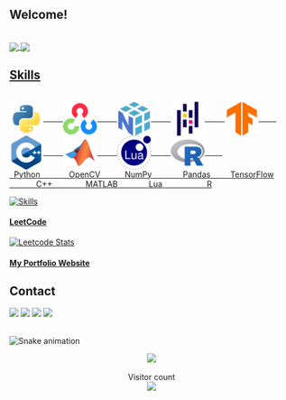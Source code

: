 ## Welcome!
</br>

 <div>
  <a href="https://github.com/lorcan2440">
   <img align="center" height="170" src="https://github-readme-stats.vercel.app/api/top-langs/?username=lorcan2440&layout=compact&langs_count=8&theme=dracula"/>
  <img align="center" src="https://github-readme-stats.vercel.app/api?username=lorcan2440&show_icons=true&theme=dracula&include_all_commits=true&count_private=true&hide=issues"/>
</div>
 
 ## Skills
<div style="display: inline_block"><br>
  <img align="center" alt="Python" height="60" width="60" src="https://raw.githubusercontent.com/devicons/devicon/master/icons/python/python-original.svg">
 &nbsp;&nbsp;&nbsp;&nbsp;&nbsp;&nbsp;&nbsp;
 
  <img align="center" alt="OpenCV" height="60" width="60" src="https://raw.githubusercontent.com/devicons/devicon/master/icons/opencv/opencv-original.svg">
  &nbsp;&nbsp;&nbsp;&nbsp;&nbsp;&nbsp;&nbsp;
 
   <img align="center" alt="NumPy" height="60" width="60" src="https://raw.githubusercontent.com/devicons/devicon/master/icons/numpy/numpy-original.svg">
 &nbsp;&nbsp;&nbsp;&nbsp;&nbsp;&nbsp;&nbsp;
 
   <img align="center" alt="Pandas" height="60" width="60" src="https://raw.githubusercontent.com/devicons/devicon/master/icons/pandas/pandas-original.svg">
 &nbsp;&nbsp;&nbsp;&nbsp;&nbsp;&nbsp;&nbsp;
 
  <img align="center" alt="TensorFlow" height="60" width="60" src="https://raw.githubusercontent.com/devicons/devicon/master/icons/tensorflow/tensorflow-original.svg">
 &nbsp;&nbsp;&nbsp;&nbsp;&nbsp;&nbsp;&nbsp;
 
  <img align="center" alt="C++" height="60" width="60" src="https://raw.githubusercontent.com/devicons/devicon/master/icons/cplusplus/cplusplus-original.svg">
 &nbsp;&nbsp;&nbsp;&nbsp;&nbsp;&nbsp;&nbsp;
 
  <img align="center" alt="MATLAB" height="60" width="60" src="https://raw.githubusercontent.com/devicons/devicon/master/icons/matlab/matlab-original.svg">
 &nbsp;&nbsp;&nbsp;&nbsp;&nbsp;&nbsp;&nbsp;
 
  <img align="center" alt="Lua" height="60" width="60" src="https://raw.githubusercontent.com/devicons/devicon/master/icons/lua/lua-original.svg">
 &nbsp;&nbsp;&nbsp;&nbsp;&nbsp;&nbsp;&nbsp;

  <img align="center" alt="R" height="60" width="60" src="https://raw.githubusercontent.com/devicons/devicon/master/icons/r/r-original.svg">
 &nbsp;&nbsp;&nbsp;&nbsp;&nbsp;&nbsp;&nbsp;
</div>
&nbsp; Python 
&nbsp;&nbsp;&nbsp;&nbsp;&nbsp;&nbsp;&nbsp;&nbsp;&nbsp;&nbsp;&nbsp; OpenCV 
&nbsp;&nbsp;&nbsp;&nbsp;&nbsp;&nbsp;&nbsp;&nbsp;&nbsp; NumPy 
&nbsp;&nbsp;&nbsp;&nbsp;&nbsp;&nbsp;&nbsp;&nbsp;&nbsp;&nbsp;&nbsp;&nbsp; Pandas 
&nbsp;&nbsp;&nbsp;&nbsp;&nbsp;&nbsp;&nbsp; TensorFlow 
&nbsp;&nbsp;&nbsp;&nbsp;&nbsp;&nbsp;&nbsp;&nbsp;&nbsp;&nbsp;&nbsp; C++ 
&nbsp;&nbsp;&nbsp;&nbsp;&nbsp;&nbsp;&nbsp;&nbsp;&nbsp;&nbsp;&nbsp;&nbsp;&nbsp; MATLAB 
&nbsp;&nbsp;&nbsp;&nbsp;&nbsp;&nbsp;&nbsp;&nbsp;&nbsp;&nbsp;&nbsp;&nbsp; Lua 
&nbsp;&nbsp;&nbsp;&nbsp;&nbsp;&nbsp;&nbsp;&nbsp;&nbsp;&nbsp;&nbsp;&nbsp;&nbsp;&nbsp;&nbsp;&nbsp;&nbsp;&nbsp; R
  
</br>

![Skills](https://raw.githubusercontent.com/lorcan2440/lorcan2440/main/skills.svg)


#### LeetCode

![Leetcode Stats](https://leetcard.jacoblin.cool/Nick2440?ext=heatmap)

#### My [Portfolio Website](https://lorcan.netlify.app/)

## Contact 
<div> 
  <a href="https://www.linkedin.com/in/lorcan-nicholls-a703821b7/" target="https://www.linkedin.com/in/lorcan-nicholls-a703821b7/"><img src="https://img.shields.io/badge/-LinkedIn-%230077B5?style=for-the-badge&logo=linkedin&logoColor=white" target="https://www.linkedin.com/in/lorcan-nicholls-a703821b7/"></a>
  <a href="https://twitter.com/Nick_2440" target="https://twitter.com/Nick_2440"><img src="https://img.shields.io/badge/-Twitter-%23EA4335?style=for-the-badge&logo=twitter&logoColor=white" target="https://twitter.com/Nick_2440"></a>
  <a href="https://youtube.com/@Nxck2440" target="https://youtube.com/@Nxck2440"><img src="https://img.shields.io/badge/-YouTube-%23E4405F?style=for-the-badge&logo=youtube&logoColor=white" target="https://youtube.com/@Nxck2440"></a>
  <a href="mailto: lnick2440@gmail.com"><img src="https://img.shields.io/badge/-Gmail-%23333?style=for-the-badge&logo=gmail&logoColor=white" target="mailto: lnick2440@gmail.com"></a>
 </br>
</br>
 
![Snake animation](https://github.com/lorcan2440/lorcan2440/blob/output/github-contribution-grid-snake.svg)

<p align="center">
  <img width="1000" src="https://media1.giphy.com/media/v1.Y2lkPTc5MGI3NjExOGJjMWM2YzBhYjdiYmMxOTI5MWQyMzEwYzA5ODdlYzBhNmVkYTk1YiZjdD1n/3otPozPLVOFHlhnAXK/giphy.gif">
</p>

<p align="center">
  Visitor count<br>
  <img src="https://profile-counter.glitch.me/lorcan2440/count.svg" />
</p>

</div>
